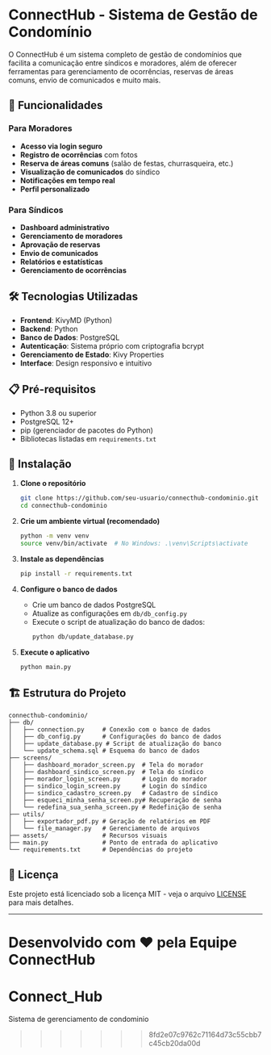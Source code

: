 # ConnectHub - Sistema de Gestão de Condomínio

O ConnectHub é um sistema completo de gestão de condomínios que facilita a comunicação entre síndicos e moradores, além de oferecer ferramentas para gerenciamento de ocorrências, reservas de áreas comuns, envio de comunicados e muito mais.

## 🚀 Funcionalidades

### Para Moradores
- **Acesso via login seguro**
- **Registro de ocorrências** com fotos
- **Reserva de áreas comuns** (salão de festas, churrasqueira, etc.)
- **Visualização de comunicados** do síndico
- **Notificações em tempo real**
- **Perfil personalizado**

### Para Síndicos
- **Dashboard administrativo**
- **Gerenciamento de moradores**
- **Aprovação de reservas**
- **Envio de comunicados**
- **Relatórios e estatísticas**
- **Gerenciamento de ocorrências**

## 🛠️ Tecnologias Utilizadas

- **Frontend**: KivyMD (Python)
- **Backend**: Python
- **Banco de Dados**: PostgreSQL
- **Autenticação**: Sistema próprio com criptografia bcrypt
- **Gerenciamento de Estado**: Kivy Properties
- **Interface**: Design responsivo e intuitivo

## 📋 Pré-requisitos

- Python 3.8 ou superior
- PostgreSQL 12+
- pip (gerenciador de pacotes do Python)
- Bibliotecas listadas em `requirements.txt`

## 🚀 Instalação

1. **Clone o repositório**
   ```bash
   git clone https://github.com/seu-usuario/connecthub-condominio.git
   cd connecthub-condominio
   ```

2. **Crie um ambiente virtual (recomendado)**
   ```bash
   python -m venv venv
   source venv/bin/activate  # No Windows: .\venv\Scripts\activate
   ```

3. **Instale as dependências**
   ```bash
   pip install -r requirements.txt
   ```

4. **Configure o banco de dados**
   - Crie um banco de dados PostgreSQL
   - Atualize as configurações em `db/db_config.py`
   - Execute o script de atualização do banco de dados:
     ```bash
     python db/update_database.py
     ```

5. **Execute o aplicativo**
   ```bash
   python main.py
   ```

## 🏗️ Estrutura do Projeto

```
connecthub-condominio/
├── db/
│   ├── connection.py     # Conexão com o banco de dados
│   ├── db_config.py      # Configurações do banco de dados
│   ├── update_database.py # Script de atualização do banco
│   └── update_schema.sql # Esquema do banco de dados
├── screens/
│   ├── dashboard_morador_screen.py  # Tela do morador
│   ├── dashboard_sindico_screen.py  # Tela do síndico
│   ├── morador_login_screen.py      # Login do morador
│   ├── sindico_login_screen.py      # Login do síndico
│   ├── sindico_cadastro_screen.py   # Cadastro de síndico
│   ├── esqueci_minha_senha_screen.py# Recuperação de senha
│   └── redefina_sua_senha_screen.py # Redefinição de senha
├── utils/
│   ├── exportador_pdf.py # Geração de relatórios em PDF
│   └── file_manager.py   # Gerenciamento de arquivos
├── assets/               # Recursos visuais
├── main.py               # Ponto de entrada do aplicativo
└── requirements.txt      # Dependências do projeto
```

## 📝 Licença

Este projeto está licenciado sob a licença MIT - veja o arquivo [LICENSE](LICENSE) para mais detalhes.

---

Desenvolvido com ❤️ pela Equipe ConnectHub
=======
# Connect_Hub
Sistema de gerenciamento de condominio
>>>>>>> 8fd2e07c9762c71164d73c55cbb7c45cb20da00d
